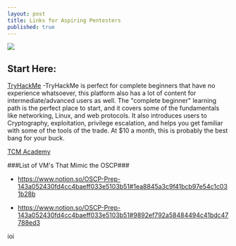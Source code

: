 ```yaml
---
layout: post
title: Links for Aspiring Pentesters
published: true
---
```


![]({{site.baseurl}}/images/babyhacker.png)

## Start Here:

[TryHackMe](tryhackme.com/)
-TryHackMe is perfect for complete beginners that have no experience whatsoever, this platform also has a lot of content for intermediate/advanced users as well. The "complete beginner" learning path is the perfect place to start, and it covers some of the fundamentals like networking, Linux, and web protocols. It also introduces users to Cryptography, exploitation, privilege escalation, and helps you get familiar with some of the tools of the trade. At $10 a month, this is probably the best bang for your buck.

[TCM Academy](https://academy.tcm-sec.com/)


###List of VM's That Mimic the OSCP###
- https://www.notion.so/OSCP-Prep-143a052430fd4cc4baeff033e5103b51#1ea8845a3c9f41bcb97e54c1c031b28b


- https://www.notion.so/OSCP-Prep-143a052430fd4cc4baeff033e5103b51#9892ef792a58484494c41bdc47788ed3

ioi
